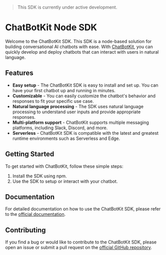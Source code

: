 > This SDK is currently under active development.

# ChatBotKit Node SDK

Welcome to the ChatBotKit SDK. This SDK is a node-based solution for building conversational AI chatbots with ease. With [ChatBotKit](https://chatbotkit.com), you can quickly develop and deploy chatbots that can interact with users in natural language.

## Features

- **Easy setup** - The ChatBotKit SDK is easy to install and set up. You can have your first chatbot up and running in minutes.
- **Customizable** - You can easily customize the chatbot's behavior and responses to fit your specific use case.
- **Natural language processing** - The SDK uses natural language processing to understand user inputs and provide appropriate responses.
- **Multi-platform support** - ChatBotKit supports multiple messaging platforms, including Slack, Discord, and more.
- **Serverless** - ChatBotKit SDK is compatible with the latest and greatest runtime environments such as Serverless and Edge.

## Getting Started

To get started with ChatBotKit, follow these simple steps:

1. Install the SDK using npm.
2. Use the SDK to setup or interact with your chatbot.

## Documentation

For detailed documentation on how to use the ChatBotKit SDK, please refer to the [official documentation](https://github.com/chatbotkit/node-sdk/docs).

## Contributing

If you find a bug or would like to contribute to the ChatBotKit SDK, please open an issue or submit a pull request on the [official GitHub repository](https://github.com/chatbotkit/node-sdk).
